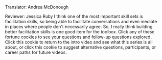 

Translator: Andrea McDonough

Reviewer: Jessica Ruby
I think one of the 
most important skill sets
is facilitation skills,
so being able to facilitate conversations
and even mediate in places
where people don&#39;t necessarily agree.
So, I really think building better facilitation skills
is one good item for the toolbox.
Click any of these fortune cookies
to see your questions and follow-up questions explored.
Click this cookie to return to the intro video
and see what this series is all about,
or click this cookie to suggest
alternative questions,
participants,
or career paths
for future videos.

